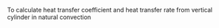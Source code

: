 To calculate heat transfer coefficient and heat transfer rate from vertical cylinder in natural convection
